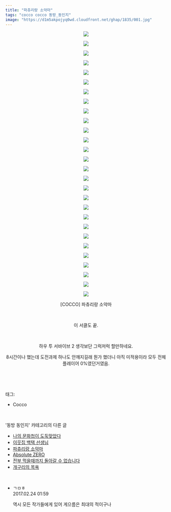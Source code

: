 ```yaml
---
title: "파츄리랑 소악마"
tags: "cocco cocco 동방_동인지"
image: "https://d1m5akpojyq0wd.cloudfront.net/ghap/1835/001.jpg"
---
```

<div class="article">
<p style="text-align: center; clear: none; float: none;"><img src="{{ site.imgserver6 }}/ghap/1835/001.jpg"/></p>
<p style="text-align: center; clear: none; float: none;"><img src="{{ site.imgserver6 }}/ghap/1835/002.jpg"/></p>
<p style="text-align: center; clear: none; float: none;"><img src="{{ site.imgserver6 }}/ghap/1835/003.jpg"/></p>
<p style="text-align: center; clear: none; float: none;"><img src="{{ site.imgserver6 }}/ghap/1835/004.jpg"/></p>
<p style="text-align: center; clear: none; float: none;"><img src="{{ site.imgserver6 }}/ghap/1835/005.jpg"/></p>
<p style="text-align: center; clear: none; float: none;"><img src="{{ site.imgserver6 }}/ghap/1835/006.jpg"/></p>
<p style="text-align: center; clear: none; float: none;"><img src="{{ site.imgserver6 }}/ghap/1835/007.jpg"/></p>
<p style="text-align: center; clear: none; float: none;"><img src="{{ site.imgserver6 }}/ghap/1835/008.jpg"/></p>
<p style="text-align: center; clear: none; float: none;"><img src="{{ site.imgserver6 }}/ghap/1835/009.jpg"/></p>
<p style="text-align: center; clear: none; float: none;"><img src="{{ site.imgserver6 }}/ghap/1835/010.jpg"/></p>
<p style="text-align: center; clear: none; float: none;"><img src="{{ site.imgserver6 }}/ghap/1835/011.jpg"/></p>
<p style="text-align: center; clear: none; float: none;"><img src="{{ site.imgserver6 }}/ghap/1835/012.jpg"/></p>
<p style="text-align: center; clear: none; float: none;"><img src="{{ site.imgserver6 }}/ghap/1835/013.jpg"/></p>
<p style="text-align: center; clear: none; float: none;"><img src="{{ site.imgserver6 }}/ghap/1835/014.jpg"/></p>
<p style="text-align: center; clear: none; float: none;"><img src="{{ site.imgserver6 }}/ghap/1835/015.jpg"/></p>
<p style="text-align: center; clear: none; float: none;"><img src="{{ site.imgserver6 }}/ghap/1835/016.jpg"/></p>
<p style="text-align: center; clear: none; float: none;"><img src="{{ site.imgserver6 }}/ghap/1835/017.jpg"/></p>
<p style="text-align: center; clear: none; float: none;"><img src="{{ site.imgserver6 }}/ghap/1835/018.jpg"/></p>
<p style="text-align: center; clear: none; float: none;"><img src="{{ site.imgserver6 }}/ghap/1835/019.jpg"/></p>
<p style="text-align: center; clear: none; float: none;"><img src="{{ site.imgserver6 }}/ghap/1835/020.jpg"/></p>
<p style="text-align: center; clear: none; float: none;"><img src="{{ site.imgserver6 }}/ghap/1835/021.jpg"/></p>
<p style="text-align: center; clear: none; float: none;"><img src="{{ site.imgserver6 }}/ghap/1835/022.jpg"/></p>
<p style="text-align: center; clear: none; float: none;"><img src="{{ site.imgserver6 }}/ghap/1835/023.jpg"/></p>
<p style="text-align: center; clear: none; float: none;"><img src="{{ site.imgserver6 }}/ghap/1835/024.jpg"/></p>
<p style="text-align: center; clear: none; float: none;"><img src="{{ site.imgserver6 }}/ghap/1835/025.jpg"/></p>
<p style="text-align: center; clear: none; float: none;"><img src="{{ site.imgserver6 }}/ghap/1835/026.jpg"/></p>
<p style="text-align: center; clear: none; float: none;"><img src="{{ site.imgserver6 }}/ghap/1835/027.jpg"/></p>
<p style="text-align: center; clear: none; float: none;"><img src="{{ site.imgserver6 }}/ghap/1835/028.jpg"/></p>
<p style="text-align: center; clear: none; float: none;">[COCCO] 파츄리랑 소악마</p>
<p style="text-align: center; clear: none; float: none;"><br/></p>
<p style="text-align: center; clear: none; float: none;">이 서클도 끝.</p>
<p style="text-align: center; clear: none; float: none;"><br/></p>
<p style="text-align: center; clear: none; float: none;">하우 투 서바이브 2 생각보단 그럭저럭 할만하네요.</p>
<p style="text-align: center; clear: none; float: none;">8시간이나 했는데 도전과제 하나도 안깨지길래 뭔가 했더니 아직 미적용이라 모두 전체 플레이어 0%였던거였음.</p>
<p><br/></p>
</div><br/>
<div class="tagTrail">
<p>태그: </p>
<ul>
<li>Cocco</li>
</ul>
</div><br/>
<div class="another">
<p>'동방 동인지' 카테고리의 다른 글</p>
<ul>
<li><a href="/ghap_1838">나의 문화첩이 도둑맞았다</a></li>
<li><a href="/ghap_1837">이웃집 백택 선생님</a></li>
<li><a href="/ghap_1835">파츄리랑 소악마</a></li>
<li><a href="/ghap_1834">Absolute ZERO</a></li>
<li><a href="/ghap_1826">전부 먹을때까지 돌아갈 수 없습니다</a></li>
<li><a href="/ghap_1825">개구리의 목욕</a></li>
</ul>
</div><br/>
<div class="cb_module cb_fluid">
<div class="cb_wrt cb_profile">
<div class="comment">
<ul>
<li class="cb_thumb_off" id="comment14923416">
<div class="cb_comment_area">
<div class="cb_info_area">
<div class="cb_section">
<span class="cb_nick_name">ㄱㅁㅎ</span>
</div>
<div class="cb_section">
<span class="cb_date">2017.02.24 01:59 </span>
</div>
</div>
<div class="cb_dsc_comment">
<p class="cb_dsc">
											역시 모든 작가들에게 있어 게으름은 최대의 적이구나
										</p>
</div>
</div></li>
</ul>
</div>
</div><!-- commentList close -->
</div><br/>
